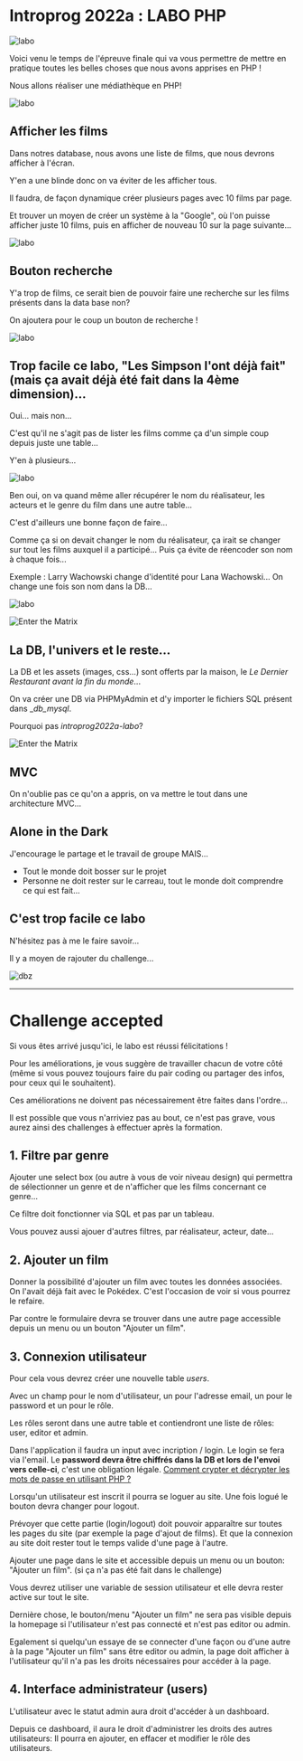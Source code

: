 # Introprog 2022a : LABO PHP

![labo](../_readme_img/rick.gif)

Voici venu le temps de l'épreuve finale qui va vous permettre de mettre en pratique toutes les belles choses que nous avons apprises en PHP !

Nous allons réaliser une médiathèque en PHP!

![labo](../_readme_img/01-labo.png)

## Afficher les films

Dans notres database, nous avons une liste de films, que nous devrons afficher à l'écran.

Y'en a une blinde donc on va éviter de les afficher tous.

Il faudra, de façon dynamique créer plusieurs pages avec 10 films par page.

Et trouver un moyen de créer un système à la "Google", où l'on puisse afficher juste 10 films, puis en afficher de nouveau 10 sur la page suivante...

![labo](../_readme_img/02-labo-next.png)

## Bouton recherche

Y'a trop de films, ce serait bien de pouvoir faire une recherche sur les films présents dans la data base non?

On ajoutera pour le coup un bouton de recherche !

![labo](../_readme_img/03-labo-search.png)

## Trop facile ce labo, "Les Simpson l'ont déjà fait" (mais ça avait déjà été fait dans la 4ème dimension)...

Oui... mais non...

C'est qu'il ne s'agit pas de lister les films comme ça d'un simple coup depuis juste une table...

Y'en à plusieurs...

![labo](../_readme_img/04-labo-db.png)

Ben oui, on va quand même aller récupérer le nom du réalisateur, les acteurs et le genre du film dans une autre table...

C'est d'ailleurs une bonne façon de faire...

Comme ça si on devait changer le nom du réalisateur, ça irait se changer sur tout les films auxquel il a participé... Puis ça évite de réencoder son nom à chaque fois...

Exemple : Larry Wachowski change d'identité pour Lana Wachowski... On change une fois son nom dans la DB...

![labo](../_readme_img/05-labo-db.png)

![Enter the Matrix](../_readme_img/neo.gif)

## La DB, l'univers et le reste...

La DB et les assets (images, css...) sont offerts par la maison, le _Le Dernier Restaurant avant la fin du monde_...

On va créer une DB via PHPMyAdmin et d'y importer le fichiers SQL présent dans \__db_mysql_.

Pourquoi pas _introprog2022a-labo_?

![Enter the Matrix](../_readme_img/marvin.jpg)

## MVC

On n'oublie pas ce qu'on a appris, on va mettre le tout dans une architecture MVC...

## Alone in the Dark

J'encourage le partage et le travail de groupe MAIS...

- Tout le monde doit bosser sur le projet
- Personne ne doit rester sur le carreau, tout le monde doit comprendre ce qui est fait...

## C'est trop facile ce labo

N'hésitez pas à me le faire savoir...

Il y a moyen de rajouter du challenge...

![dbz](../_readme_img/dbz.gif)

---

# Challenge accepted

Si vous êtes arrivé jusqu'ici, le labo est réussi félicitations !

Pour les améliorations, je vous suggère de travailler chacun de votre côté (même si vous pouvez toujours faire du pair coding ou partager des infos, pour ceux qui le souhaitent).

Ces améliorations ne doivent pas nécessairement être faites dans l'ordre...

Il est possible que vous n'arriviez pas au bout, ce n'est pas grave, vous aurez ainsi des challenges à effectuer après la formation.

## 1. Filtre par genre

Ajouter une select box (ou autre à vous de voir niveau design) qui permettra de sélectionner un genre et de n'afficher que les films concernant ce genre...

Ce filtre doit fonctionner via SQL et pas par un tableau.

Vous pouvez aussi ajouer d'autres filtres, par réalisateur, acteur, date...

## 2. Ajouter un film

Donner la possibilité d'ajouter un film avec toutes les données associées. On l'avait déjà fait avec le Pokédex. C'est l'occasion de voir si vous pourrez le refaire.

Par contre le formulaire devra se trouver dans une autre page accessible depuis un menu ou un bouton "Ajouter un film".

## 3. Connexion utilisateur

Pour cela vous devrez créer une nouvelle table _users_.

Avec un champ pour le nom d'utilisateur, un pour l'adresse email, un pour le password et un pour le rôle.

Les rôles seront dans une autre table et contiendront une liste de rôles: user, editor et admin.

Dans l'application il faudra un input avec incription / login.
Le login se fera via l'email. Le **password devra être chiffrés dans la DB et lors de l'envoi vers celle-ci**, c'est une obligation légale. [Comment crypter et décrypter les mots de passe en utilisant PHP ?](https://fr.acervolima.com/comment-crypter-et-decrypter-les-mots-de-passe-en-utilisant-php/)

Lorsqu'un utilisateur est inscrit il pourra se loguer au site.
Une fois logué le bouton devra changer pour logout.

Prévoyer que cette partie (login/logout) doit pouvoir apparaître sur toutes les pages du site (par exemple la page d'ajout de films). Et que la connexion au site doit rester tout le temps valide d'une page à l'autre.

Ajouter une page dans le site et accessible depuis un menu ou un bouton: "Ajouter un film". (si ça n'a pas été fait dans le challenge)

Vous devrez utiliser une variable de session utilisateur et elle devra rester active sur tout le site.

Dernière chose, le bouton/menu "Ajouter un film" ne sera pas visible depuis la homepage si l'utilisateur n'est pas connecté et n'est pas editor ou admin.

Egalement si quelqu'un essaye de se connecter d'une façon ou d'une autre à la page "Ajouter un film" sans être editor ou admin, la page doit afficher à l'utilisateur qu'il n'a pas les droits nécessaires pour accéder à la page.

## 4. Interface administrateur (users)

L'utilisateur avec le statut admin aura droit d'accéder à un dashboard.

Depuis ce dashboard, il aura le droit d'administrer les droits des autres utilisateurs: Il pourra en ajouter, en effacer et modifier le rôle des utilisateurs.
